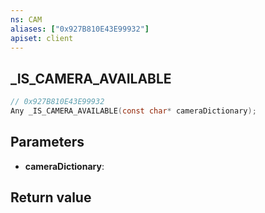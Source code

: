 ```yaml
---
ns: CAM
aliases: ["0x927B810E43E99932"]
apiset: client
---
```

## _IS_CAMERA_AVAILABLE

```c
// 0x927B810E43E99932
Any _IS_CAMERA_AVAILABLE(const char* cameraDictionary);
```


## Parameters
* **cameraDictionary**:

## Return value

